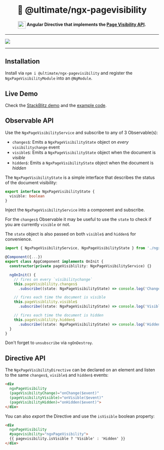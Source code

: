 <h1 align="center">
🔭 @ultimate/ngx-pagevisibility
</h1>
<h4 align="center">
  <img width="25" valign="middle" src="https://angular.io/assets/images/logos/angular/angular.svg">
  Angular Directive that implements the <a href="https://developer.mozilla.org/en-US/docs/Web/API/Page_Visibility_API">Page Visibility API</a>.
</h4>

---

<a href="https://ultimatecourses.com/courses/angular" target="_blank">
  <img src="https://ultimatecourses.com/static/banners/ultimate-angular-leader.svg">
</a>

---

## Installation

Install via `npm i @ultimate/ngx-pagevisibility` and register the `NgxPageVisibilityModule` into an `@NgModule`.

## Live Demo

Check the [StackBlitz demo](https://ultimate-ngx-pagevisibility.stackblitz.io) and the [example code](https://stackblitz.com/edit/ultimate-ngx-pagevisibility?file=src%2Fapp%2Fapp.component.ts).

## Observable API

Use the `NgxPageVisibilityService` and subscribe to any of 3 Observable(s):

* `changes$`: Emits a `NgxPageVisibilityState` object on _every_ `visibilitychange` event
* `visible$`: Emits a `NgxPageVisibilityState` object when the document is _visible_
* `hidden$`: Emits a `NgxPageVisibilityState` object when the document is _hidden_

The `NgxPageVisibilityState` is a simple interface that describes the status of the document visibility:

```ts
export interface NgxPageVisibilityState {
  visible: boolean
}
```

Inject the `NgxPageVisibilityService` into a component and subscribe.

For the `changes$` Observable it may be useful to use the `state` to check if you are currently `visible` or not.

The `state` object is also passed on both `visible$` and `hidden$` for convenience.

```ts
import { NgxPageVisibilityService, NgxPageVisibilityState } from './ngx-pagevisibility.service';

@Component({...})
export class AppComponent implements OnInit {
  constructor(private pageVisiblility: NgxPageVisibilityService) {}

  ngOnInit() {
    // fires on every `visibilitychange`
    this.pageVisiblility.changes$
      .subscribe((state: NgxPageVisibilityState) => console.log('Change', state.visible));

    // fires each time the document is visible
    this.pageVisiblility.visible$
      .subscribe((state: NgxPageVisibilityState) => console.log('Visible', state.visible));

    // fires each time the document is hidden
    this.pageVisiblility.hidden$
      .subscribe((state: NgxPageVisibilityState) => console.log('Hidden', state.visible));
  }
}
```

Don't forget to `unsubscribe` via `ngOnDestroy`.

## Directive API

The `NgxPageVisibilityDirective` can be declared on an element and listen to the same `changes$`, `visible$` and `hidden$` events:

```html
<div 
  ngxPageVisibility
  (pageVisibilityChange)="onChange($event)"
  (pageVisibilityVisible)="onVisible($event)"
  (pageVisibilityHidden)="onHidden($event)">
</div>
```

You can also _export_ the Directive and use the `isVisible` boolean property:

```html
<div 
  ngxPageVisibility
  #pagevisibility="ngxPageVisibility">
  {{ pagevisibility.isVisible ? 'Visible' : 'Hidden' }}
</div>
```
